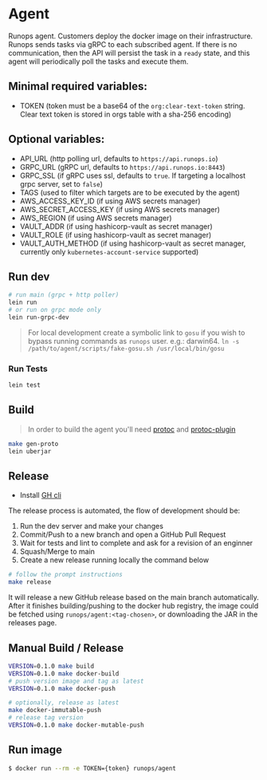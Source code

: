 # Agent

Runops agent. Customers deploy the docker image on their infrastructure.
Runops sends tasks via gRPC to each subscribed agent. If there is no communication,
then the API will persist the task in a `ready` state, and this agent will periodically
poll the tasks and execute them.

## Minimal required variables:

- TOKEN (token must be a base64 of the `org:clear-text-token` string. Clear text token is stored in orgs table with a sha-256 encoding)

## Optional variables:
- API_URL (http polling url, defaults to `https://api.runops.io`)
- GRPC_URL (gRPC url, defaults to `https://api.runops.io:8443`)
- GRPC_SSL (if gRPC uses ssl, defaults to `true`. If targeting a localhost grpc server, set to `false`)
- TAGS (used to filter which targets are to be executed by the agent)
- AWS_ACCESS_KEY_ID (if using AWS secrets manager)
- AWS_SECRET_ACCESS_KEY (if using AWS secrets manager)
- AWS_REGION (if using AWS secrets manager)
- VAULT_ADDR (if using hashicorp-vault as secret manager)
- VAULT_ROLE (if using hashicorp-vault as secret manager)
- VAULT_AUTH_METHOD (if using hashicorp-vault as secret manager, currently only `kubernetes-account-service` supported)

## Run dev

```sh
# run main (grpc + http poller)
lein run
# or run on grpc mode only
lein run-grpc-dev
```

> For local development create a symbolic link to `gosu` if you wish to bypass running commands as `runops` user. e.g.: darwin64.
> `ln -s /path/to/agent/scripts/fake-gosu.sh /usr/local/bin/gosu`

### Run Tests

```sh
lein test
```

## Build

> In order to build the agent you'll need [protoc](https://grpc.io/docs/protoc-installation/) and [protoc-plugin](https://github.com/protojure/protoc-plugin#installation)

```sh
make gen-proto
lein uberjar
```

## Release

- Install [GH cli](https://cli.github.com/)

The release process is automated, the flow of development should be:

1. Run the dev server and make your changes
2. Commit/Push to a new branch and open a GitHub Pull Request
3. Wait for tests and lint to complete and ask for a revision of an enginner
4. Squash/Merge to main
5. Create a new release running locally the command below

```sh
# follow the prompt instructions
make release
```

It will release a new GitHub release based on the main branch automatically.
After it finishes building/pushing to the docker hub registry, the image could be fetched
using `runops/agent:<tag-chosen>`, or downloading the JAR in the releases page.

## Manual Build / Release

```sh
VERSION=0.1.0 make build
VERSION=0.1.0 make docker-build
# push version image and tag as latest
VERSION=0.1.0 make docker-push

# optionally, release as latest
make docker-immutable-push
# release tag version
VERSION=0.1.0 make docker-mutable-push
```

## Run image

```sh
$ docker run --rm -e TOKEN={token} runops/agent
```
